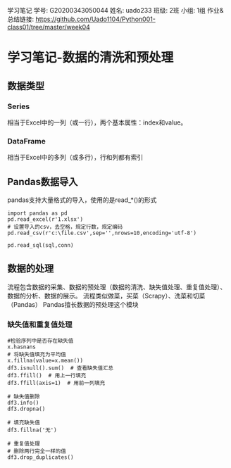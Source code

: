 学习笔记
学号: G20200343050044
姓名: uado233
班级: 2班
小组: 1组
作业&总结链接: https://github.com/Uado1104/Python001-class01/tree/master/week04
# 学习笔记-数据的清洗和预处理
## 数据类型
### Series
相当于Excel中的一列（或一行），两个基本属性：index和value。
### DataFrame
相当于Excel中的多列（或多行），行和列都有索引

## Pandas数据导入
pandas支持大量格式的导入，使用的是read_*()的形式

```
import pandas as pd
pd.read_excel(r'1.xlsx')
# 设置导入的csv，去空格，规定行数，规定编码
pd.read_csv(r'c:\file.csv',sep='',nrows=10,encoding='utf-8')

pd.read_sql(sql,conn)
```
## 数据的处理
流程包含数据的采集、数据的预处理（数据的清洗、缺失值处理、重复值处理）、数据的分析、数据的展示。
流程类似做菜，买菜（Scrapy）、洗菜和切菜（Pandas）
Pandas擅长数据的预处理这个模块

### 缺失值和重复值处理

```
#检验序列中是否存在缺失值
x.hasnans
# 将缺失值填充为平均值
x.fillna(value=x.mean())
df3.isnull().sum()  # 查看缺失值汇总
df3.ffill()  # 用上一行填充
df3.ffill(axis=1)  # 用前一列填充

# 缺失值删除
df3.info()
df3.dropna()

# 填充缺失值
df3.fillna('无')

# 重复值处理
# 删除两行完全一样的值
df3.drop_duplicates()

```